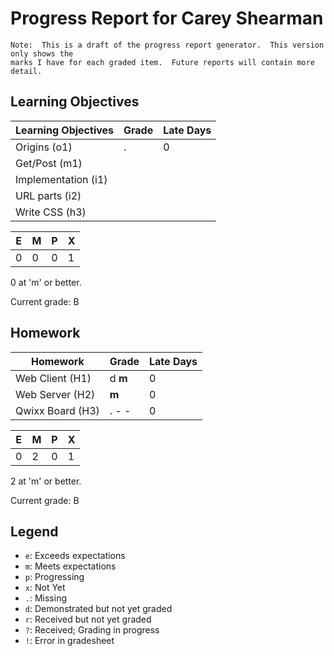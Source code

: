 # Progress Report for Carey Shearman
    Note:  This is a draft of the progress report generator.  This version only shows the
    marks I have for each graded item.  Future reports will contain more detail.
## Learning Objectives
|Learning Objectives|Grade|Late Days|
|------|-------|-------|
|Origins (o1)|.|0|
|Get/Post (m1)|||
|Implementation (i1)|||
|URL parts (i2)|||
|Write CSS (h3)|||

|E|M|P|X|
|------|-------|-------|-------|
|0|0|0|1|

0 at 'm' or better.

Current grade:  B
## Homework
|Homework|Grade|Late Days|
|------|-------|-------|
|Web Client (H1)|d **m**|0|
|Web Server (H2)|**m**|0|
|Qwixx Board (H3)|. - -|0|

|E|M|P|X|
|------|-------|-------|-------|
|0|2|0|1|

2 at 'm' or better.

Current grade:  B

## Legend 
* `e`: Exceeds expectations
* `m`: Meets expectations
* `p`: Progressing
* `x`: Not Yet
* `.`: Missing
* `d`: Demonstrated but not yet graded
* `r`: Received but not yet graded
* `?`: Received; Grading in progress
* `!`: Error in gradesheet
